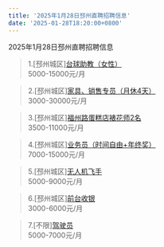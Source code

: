 ```yaml
---
title: '2025年1月28日邳州直聘招聘信息'
date: '2025-01-28T18:20:00+0800'
---
```

2025年1月28日邳州直聘招聘信息
<!--more-->
>1.[邳州城区][台球助教（女性）](https://www.pizhouzhipin.com/job/38709)<br>
>5000-15000元/月

>2.[邳州城区][家具、销售专员（月休4天）](https://www.pizhouzhipin.com/job/36235)<br>
>3000-30000元/月

>3.[邳州城区][福州路蛋糕店裱花师2名](https://www.pizhouzhipin.com/job/38559)<br>
>3500-11000元/月

>4.[邳州城区][业务员（时间自由+年终奖）](https://www.pizhouzhipin.com/job/38950)<br>
>7000-15000元/月

>5.[邳州城区][无人机飞手](https://www.pizhouzhipin.com/job/39008)<br>
>5000-9000元/月

>6.[邳州城区][前台收银](https://www.pizhouzhipin.com/job/39019)<br>
>3000-6000元/月

>7.[不限][驾驶员](https://www.pizhouzhipin.com/job/27440)<br>
>5000-7000元/月

